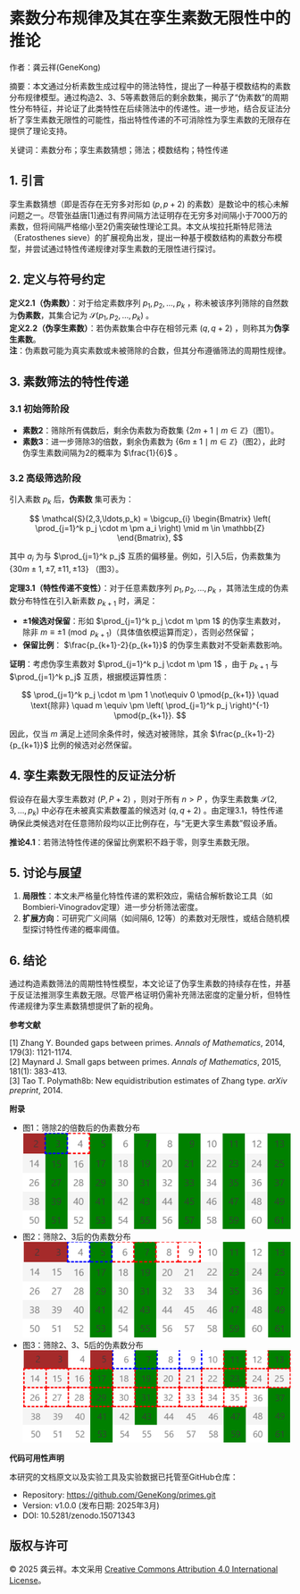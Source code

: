 # 素数分布规律及其在孪生素数无限性中的推论

作者：龚云祥(GeneKong)

摘要：本文通过分析素数生成过程中的筛法特性，提出了一种基于模数结构的素数分布规律模型。通过构造2、3、5等素数筛后的剩余数集，揭示了“伪素数”的周期性分布特征，并论证了此类特性在后续筛法中的传递性。进一步地，结合反证法分析了孪生素数无限性的可能性，指出特性传递的不可消除性为孪生素数的无限存在提供了理论支持。

关键词：素数分布；孪生素数猜想；筛法；模数结构；特性传递

## 1. 引言

孪生素数猜想（即是否存在无穷多对形如 $(p, p+2)$ 的素数）是数论中的核心未解问题之一。尽管张益唐[1]通过有界间隔方法证明存在无穷多对间隔小于7000万的素数，但将间隔严格缩小至2仍需突破性理论工具。本文从埃拉托斯特尼筛法（Eratosthenes sieve）的扩展视角出发，提出一种基于模数结构的素数分布模型，并尝试通过特性传递规律对孪生素数的无限性进行探讨。

## 2. 定义与符号约定  

**定义2.1（伪素数）**：对于给定素数序列 $p_1, p_2, \ldots, p_k$ ，称未被该序列筛除的自然数为**伪素数**，其集合记为 $\mathcal{S}(p_1, p_2, \ldots, p_k)$ 。  
**定义2.2（伪孪生素数）**：若伪素数集合中存在相邻元素 $(q, q+2)$ ，则称其为**伪孪生素数**。  
**注**：伪素数可能为真实素数或未被筛除的合数，但其分布遵循筛法的周期性规律。

## 3. 素数筛法的特性传递  

### 3.1 初始筛阶段

- **素数2**：筛除所有偶数后，剩余伪素数为奇数集 $\{2m+1 \mid m \in \mathbb{Z}\}$（图1）。  
- **素数3**：进一步筛除3的倍数，剩余伪素数为 $\{6m \pm 1 \mid m \in \mathbb{Z}\}$（图2），此时伪孪生素数间隔为2的概率为 $\frac{1}{6}$ 。  

### 3.2 高级筛选阶段

引入素数 $p_k$ 后，**伪素数** 集可表为：

$$
\mathcal{S}(2,3,\ldots,p_k) = \bigcup_{i} \begin{Bmatrix} \left( \prod_{j=1}^k p_j \cdot m \pm a_i \right) \mid m \in \mathbb{Z} \end{Bmatrix},
$$  

其中 $a_i$ 为与 $\prod_{j=1}^k p_j$ 互质的偏移量。例如，引入5后，伪素数集为 $\{30m \pm 1, \pm 7, \pm 11, \pm 13\}$ （图3）。  

**定理3.1（特性传递不变性）**：对于任意素数序列 $p_1, p_2, \ldots, p_k$ ，其筛法生成的伪素数分布特性在引入新素数 $p_{k+1}$ 时，满足：
- **±1候选对保留**：形如 $\prod_{j=1}^k p_j \cdot m \pm 1$ 的伪孪生素数对，除非 $m \equiv \pm 1 \pmod{p_{k+1}}$（具体值依模运算而定），否则必然保留；  
- **保留比例**： $\frac{p_{k+1}-2}{p_{k+1}}$ 的伪孪生素数对不受新素数影响。

**证明**：考虑伪孪生素数对 $\prod_{j=1}^k p_j \cdot m \pm 1$ ，由于 $p_{k+1}$ 与 $\prod_{j=1}^k p_j$ 互质，根据模运算性质：

$$
\prod_{j=1}^k p_j \cdot m \pm 1 \not\equiv 0 \pmod{p_{k+1}} \quad \text{除非} \quad m \equiv \pm \left( \prod_{j=1}^k p_j \right)^{-1} \pmod{p_{k+1}}.
$$

因此，仅当 $m$ 满足上述同余条件时，候选对被筛除，其余 $\frac{p_{k+1}-2}{p_{k+1}}$ 比例的候选对必然保留。

## 4. 孪生素数无限性的反证法分析  

假设存在最大孪生素数对 $(P, P+2)$ ，则对于所有 $n > P$ ，伪孪生素数集 $\mathcal{S}(2,3,\ldots,p_k)$ 中必存在未被真实素数覆盖的候选对 $(q, q+2)$ 。由定理3.1，特性传递确保此类候选对在任意筛阶段均以正比例存在，与“无更大孪生素数”假设矛盾。  

**推论4.1**：若筛法特性传递的保留比例累积不趋于零，则孪生素数无限。 

## 5. 讨论与展望  

1. **局限性**：本文未严格量化特性传递的累积效应，需结合解析数论工具（如Bombieri-Vinogradov定理）进一步分析筛法密度。  
2. **扩展方向**：可研究广义间隔（如间隔6, 12等）的素数对无限性，或结合随机模型探讨特性传递的概率阈值。  

## 6. 结论  
通过构造素数筛法的周期性特性模型，本文论证了伪孪生素数的持续存在性，并基于反证法推测孪生素数无限。尽管严格证明仍需补充筛法密度的定量分析，但特性传递规律为孪生素数猜想提供了新的视角。

**参考文献**  

[1] Zhang Y. Bounded gaps between primes. *Annals of Mathematics*, 2014, 179(3): 1121-1174.  
[2] Maynard J. Small gaps between primes. *Annals of Mathematics*, 2015, 181(1): 383-413.  
[3] Tao T. Polymath8b: New equidistribution estimates of Zhang type. *arXiv preprint*, 2014.  

**附录**  

- 图1：筛除2的倍数后的伪素数分布 ![筛除2的倍数后的伪素数分布](src/02.png)
- 图2：筛除2、3后的伪素数分布 ![筛除2、3后的伪素数分布](src/03.png)
- 图3：筛除2、3、5后的伪素数分布 ![筛除2、3、5后的伪素数分布](src/05.png)

**代码可用性声明**

本研究的文档原文以及实验工具及实验数据已托管至GitHub仓库：

* Repository: https://github.com/GeneKong/primes.git
* Version: v1.0.0 (发布日期: 2025年3月)
* DOI: 10.5281/zenodo.15071343

## 版权与许可  

© 2025 龚云祥。本文采用 [Creative Commons Attribution 4.0 International License](https://creativecommons.org/licenses/by/4.0/)。  